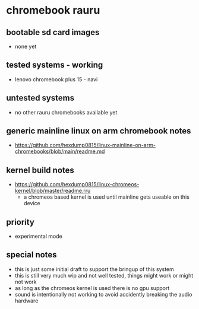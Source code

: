 # chromebook rauru

## bootable sd card images

- none yet

## tested systems - working

- lenovo chromebook plus 15 - navi

## untested systems

- no other rauru chromebooks available yet

## generic mainline linux on arm chromebook notes

- https://github.com/hexdump0815/linux-mainline-on-arm-chromebooks/blob/main/readme.md

## kernel build notes

- https://github.com/hexdump0815/linux-chromeos-kernel/blob/master/readme.rru
  - a chromeos based kernel is used until mainline gets useable on this device

## priority

- experimental mode

## special notes

- this is just some initial draft to support the bringup of this system
- this is still very much wip and not well tested, things might work or might not work
- as long as the chromeos kernel is used there is no gpu support
- sound is intentionally not working to avoid accidently breaking the audio hardware
